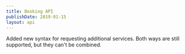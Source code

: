 ```yaml
---
title: Booking API
publishDate: 2019-01-15
layout: api
---
```


Added new syntax for requesting additional services. Both ways are still
supported, but they can't be combined.
